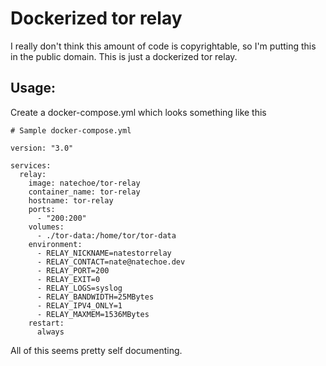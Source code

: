 # Dockerized tor relay

I really don't think this amount of code is copyrightable, so I'm putting this
in the public domain. This is just a dockerized tor relay.

## Usage:

Create a docker-compose.yml which looks something like this

```
# Sample docker-compose.yml

version: "3.0"

services:
  relay:
    image: natechoe/tor-relay
    container_name: tor-relay
    hostname: tor-relay
    ports:
      - "200:200"
    volumes:
      - ./tor-data:/home/tor/tor-data
    environment:
      - RELAY_NICKNAME=natestorrelay
      - RELAY_CONTACT=nate@natechoe.dev
      - RELAY_PORT=200
      - RELAY_EXIT=0
      - RELAY_LOGS=syslog
      - RELAY_BANDWIDTH=25MBytes
      - RELAY_IPV4_ONLY=1
      - RELAY_MAXMEM=1536MBytes
    restart:
      always
```

All of this seems pretty self documenting.
